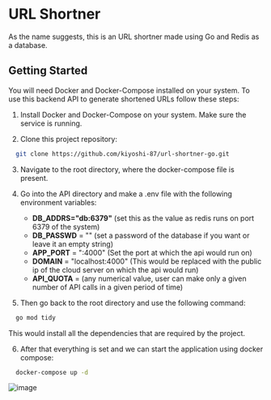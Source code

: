 
# URL Shortner

As the name suggests, this is an URL shortner made using Go and Redis as a database.


## Getting Started

You will need Docker and Docker-Compose installed on your system. To use this backend API to generate shortened URLs follow these steps:

1. Install Docker and Docker-Compose on your system. Make sure the service is running.

2. Clone this project repository:

```bash
  git clone https://github.com/kiyoshi-87/url-shortner-go.git
```
3. Navigate to the root directory, where the docker-compose file is present.

4. Go into the API directory and make a .env file with the following environment variables:
      - __DB_ADDRS="db:6379"__ (set this as the value as redis runs on port 6379 of the system)
      - __DB_PASSWD__ = "" (set a password of the database if you want or leave it an empty string)
      - __APP_PORT__ = ":4000" (Set the port at which the api would run on)
      - __DOMAIN__ = "localhost:4000" (This would be replaced with the public ip of the cloud server on which the api would run)
      - __API_QUOTA__ =   (any numerical value, user can make only a given number of API calls in a given period of time)

5. Then go back to the root directory and use the following command: 

```bash
  go mod tidy
```
This would install all the dependencies that are required by the project.

6. After that everything is set and we can start the application using docker compose:

```bash
  docker-compose up -d    
```
![image](https://github.com/kiyoshi-87/url-shortner-go/assets/90674598/84d8235c-e5b8-464e-b1f1-c263ad0f7334)

    
